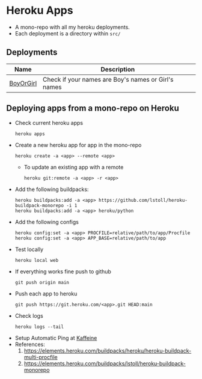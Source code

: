 # Heroku Apps
- A mono-repo with all my heroku deployments. 
- Each deployment is a directory within `src/`

## Deployments
| Name                                 | Description                                         |
|--------------------------------------|-----------------------------------------------------|
| [BoyOrGirl]( https://boyorgirl.xyz ) | Check if your names are Boy's names or Girl's names |


## Deploying apps from a mono-repo on Heroku
- Check current heroku apps
    ```
    heroku apps
    ```
- Create a new heroku app for app in the mono-repo
    ```
    heroku create -a <app> --remote <app>
    ```
    - To update an existing app with a remote
        ```
        heroku git:remote -a <app> -r <app>
        ```
- Add the following buildpacks:
    ```
    heroku buildpacks:add -a <app> https://github.com/lstoll/heroku-buildpack-monorepo -i 1
    heroku buildpacks:add -a <app> heroku/python
    ```
- Add the following configs
    ```
    heroku config:set -a <app> PROCFILE=relative/path/to/app/Procfile
    heroku config:set -a <app> APP_BASE=relative/path/to/app
    ```
- Test locally
    ```
    heroku local web
    ```
- If everything works fine push to github
    ```
    git push origin main
    ```
- Push each app to heroku
    ```
    git push https://git.heroku.com/<app>.git HEAD:main
    ```
- Check logs
    ```
    heroku logs --tail
    ```
- Setup Automatic Ping at [Kaffeine](https://kaffeine.herokuapp.com/)
- References:
    1. https://elements.heroku.com/buildpacks/heroku/heroku-buildpack-multi-procfile
    2. https://elements.heroku.com/buildpacks/lstoll/heroku-buildpack-monorepo

